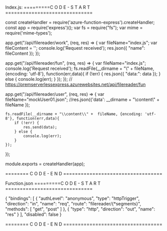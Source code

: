 Index.js:
=========C O D E - S T A R T ==============================

const createHandler = require('azure-function-express').createHandler;
const app = require('express')();
var fs = require("fs");
var mime = require('mime-types');


app.get("/api/filereader/work", (req, res) => {
    var fileName="index.js";
    var fileContent = '';
    console.log('Request received');
    res.json({ "name": fileContent });
});


app.get("/api/filereader/fun", (req, res) => {
    var fileName="index.js";
    console.log('Request received');
    fs.readFile(__dirname + "\\" +  fileName, {encoding: 'utf-8'}, function(err,data){
        if (!err) {
            res.json({ "data:": data });
        } else {
            console.log(err);
        }
    });
});
// https://premserverlessexpress.azurewebsites.net/api/filereader/fun

app.get("/api/filereader/user", (req, res) => {
    var fileName="mockUser01.json";
    //res.json({'data': __dirname + "\\content\\" +  fileName });
    
    fs.readFile(__dirname + "\\content\\" +  fileName, {encoding: 'utf-8'}, function(err,data){
        if (!err) {
            res.send(data);
        } else {
            console.log(err);
        }
    });
});

 
module.exports = createHandler(app);

======== C O D E - E N D ==================================


Function.json
=========C O D E - S T A R T ==============================

{
  "bindings": [
    {
      "authLevel": "anonymous",
      "type": "httpTrigger",
      "direction": "in",
      "name": "req",
      "route": "filereader/{*segments}",
      "methods": [
        "get",
        "post"
      ]
    },
    {
      "type": "http",
      "direction": "out",
      "name": "res"
    }
  ],
  "disabled": false
}

======== C O D E - E N D ==================================
